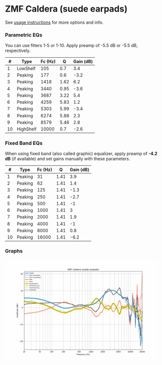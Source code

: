 # ZMF Caldera (suede earpads)
See [usage instructions](https://github.com/jaakkopasanen/AutoEq#usage) for more options and info.

### Parametric EQs
You can use filters 1-5 or 1-10. Apply preamp of -5.5 dB or -5.5 dB, respectively.

|   # | Type      |   Fc (Hz) |    Q |   Gain (dB) |
|-----|-----------|-----------|------|-------------|
|   1 | LowShelf  |       105 | 0.7  |         3.4 |
|   2 | Peaking   |       177 | 0.6  |        -3.2 |
|   3 | Peaking   |      1418 | 1.62 |         6.2 |
|   4 | Peaking   |      3440 | 0.95 |        -3.6 |
|   5 | Peaking   |      3687 | 3.22 |         5.4 |
|   6 | Peaking   |      4259 | 5.83 |         1.2 |
|   7 | Peaking   |      5303 | 5.99 |        -3.4 |
|   8 | Peaking   |      6274 | 5.88 |         2.3 |
|   9 | Peaking   |      8579 | 5.46 |         2.8 |
|  10 | HighShelf |     10000 | 0.7  |        -2.6 |

### Fixed Band EQs
When using fixed band (also called graphic) equalizer, apply preamp of **-4.2 dB** (if available) and set gains manually with these parameters.

|   # | Type    |   Fc (Hz) |    Q |   Gain (dB) |
|-----|---------|-----------|------|-------------|
|   1 | Peaking |        31 | 1.41 |         3.9 |
|   2 | Peaking |        62 | 1.41 |         1.4 |
|   3 | Peaking |       125 | 1.41 |        -1.3 |
|   4 | Peaking |       250 | 1.41 |        -2.7 |
|   5 | Peaking |       500 | 1.41 |        -1   |
|   6 | Peaking |      1000 | 1.41 |         3   |
|   7 | Peaking |      2000 | 1.41 |         1.9 |
|   8 | Peaking |      4000 | 1.41 |        -1   |
|   9 | Peaking |      8000 | 1.41 |         0.8 |
|  10 | Peaking |     16000 | 1.41 |        -6.2 |

### Graphs
![](./ZMF%20Caldera%20(suede%20earpads).png)
